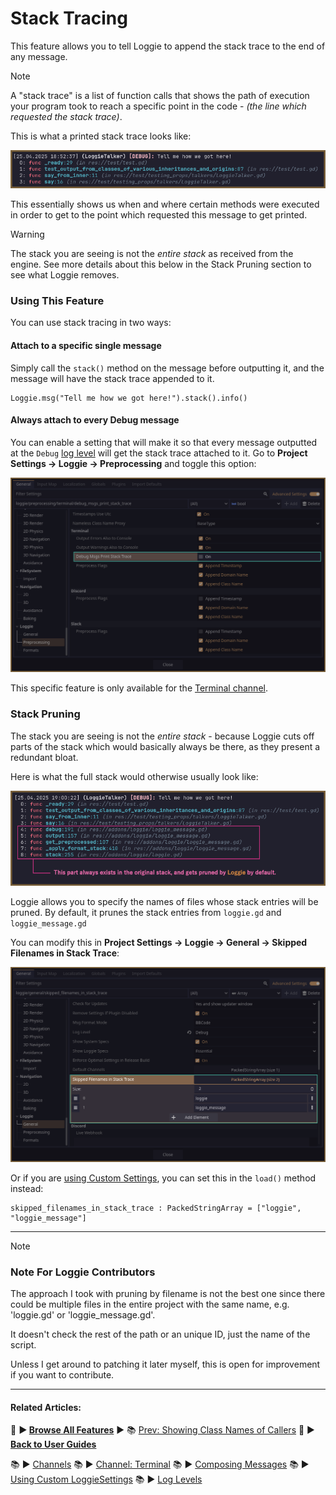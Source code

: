 # Stack Tracing

This feature allows you to tell Loggie to append the stack trace to the end of any message.

> [!NOTE]
> A "stack trace" is a list of function calls that shows the path of execution your program took to reach a specific point in the code -  *(the line which requested the stack trace)*.

This is what a printed stack trace looks like:

![](assets/screenshots/stack_tracer.png)

This essentially shows us when and where certain methods were executed in order to get to the point which requested this message to get printed.

> [!WARNING]
> The stack you are seeing is not the *entire stack* as received from the engine.
> See more details about this below in the Stack Pruning section to see what Loggie removes.

### Using This Feature

You can use stack tracing in two ways:
#### Attach to a specific single message

Simply call the `stack()` method on the message before outputting it, and the message will have the stack trace appended to it.

```gdscript
Loggie.msg("Tell me how we got here!").stack().info()
```

#### Always attach to every Debug message

You can enable a setting that will make it so that every message outputted at the `Debug` [log level](docs/features/LOG_LEVELS.md) will get the stack trace attached to it. Go to **Project Settings -> Loggie -> Preprocessing** and toggle this option:

![](assets/screenshots/stack_trace_toggler.png)

This specific feature is only available for the [Terminal channel](docs/channels/CHANNEL_TERMINAL.md).

### Stack Pruning

The stack you are seeing is not the *entire stack* - because Loggie cuts off parts of the stack which would basically always be there, as they present a redundant bloat.

Here is what the full stack would otherwise usually look like:

![](assets/screenshots/stack_trace_pruning.png)

Loggie allows you to specify the names of files whose stack entries will be pruned.
By default, it prunes the stack entries from `loggie.gd` and `loggie_message.gd`

You can modify this in **Project Settings -> Loggie -> General -> Skipped Filenames in Stack Trace**:

![](assets/screenshots/stack_trace_pruning_options.png)

Or if you are [using Custom Settings](docs/customization/CUSTOM_SETTINGS.md), you can set this in the `load()` method instead:

```
skipped_filenames_in_stack_trace : PackedStringArray = ["loggie", "loggie_message"]
```

---

>[!NOTE]
>### Note For Loggie Contributors
>The approach I took with pruning by filename is not the best one since there could be multiple files in the entire project with the same name, e.g. 'loggie.gd' or 'loggie_message.gd'. 
>
>It doesn't check the rest of the path or an unique ID, just the name of the script.
>
>Unless I get around to patching it later myself, this is open for improvement if you want to contribute.

---
#### Related Articles:
👀 **► [Browse All Features](docs/ALL_FEATURES.md)** ► 📚 [Prev: Showing Class Names of Callers](docs/features/CLASS_NAME_DERIVATION.md)
👀 ► **[Back to User Guides](docs/USER_GUIDE.md)**

📚 ► [Channels](docs/features/CHANNELS.md)
📚 ► [Channel: Terminal](docs/channels/CHANNEL_TERMINAL.md)
📚 ► [Composing Messages](docs/features/COMPOSE_AND_OUTPUT_MESSAGES.md)
📚 ► [Using Custom LoggieSettings](docs/customization/CUSTOM_SETTINGS.md)
📚 ► [Log Levels](docs/features/LOG_LEVELS.md)